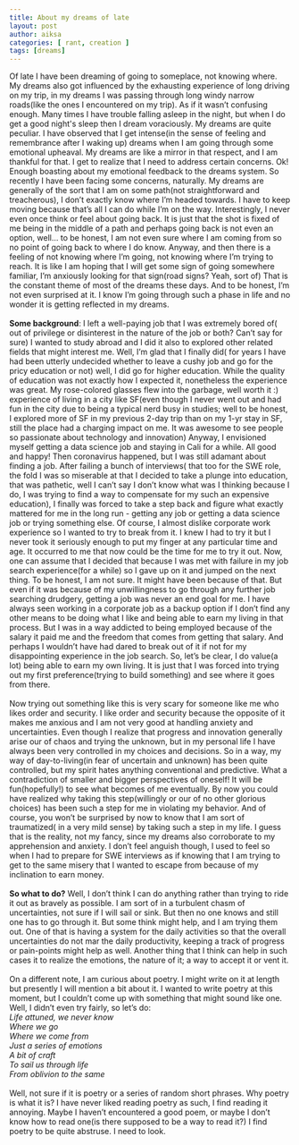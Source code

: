 ```yaml
---
title: About my dreams of late
layout: post
author: aiksa
categories: [ rant, creation ]
tags: [dreams]
---
```

Of late I have been dreaming of going to someplace, not knowing where. My dreams also got influenced by the exhausting experience of long driving on my trip, in my dreams I was passing through long windy narrow roads(like the ones I encountered on my trip). As if it wasn’t confusing enough. Many times I have trouble falling asleep in the night, but when I do get a good night's sleep then I dream voraciously. My dreams are quite peculiar. I have observed that I get intense(in the sense of feeling and remembrance after I waking up) dreams when I am going through some emotional upheaval. My dreams are like a mirror in that respect, and I am thankful for that. I get to realize that I need to address certain concerns. Ok! Enough boasting about my emotional feedback to the dreams system. So recently I have been facing some concerns, naturally. My dreams are generally of the sort that I am on some path(not straightforward and treacherous), I don’t exactly know where I’m headed towards. I have to keep moving because that’s all I can do while I’m on the way. Interestingly, I never even once think or feel about going back. It is just that the shot is fixed of me being in the middle of a path and perhaps going back is not even an option, well… to be honest, I am not even sure where I am coming from so no point of going back to where I do know. Anyway, and then there is a feeling of not knowing where I’m going, not knowing where I’m trying to reach. It is like I am hoping that I will get some sign of going somewhere familiar, I’m anxiously looking for that sign(road signs? Yeah, sort of) That is the constant theme of most of the dreams these days. And to be honest, I’m not even surprised at it. I know I’m going through such a phase in life and no wonder it is getting reflected in my dreams.
<br />
<br />
**Some background**: I left a well-paying job that I was extremely bored of( out of privilege or disinterest in the nature of the job or both? Can’t say for sure) I wanted to study abroad and I did it also to explored other related fields that might interest me. Well, I’m glad that I finally did( for years I have had been utterly undecided whether to leave a cushy job and go for the pricy education or not) well, I did go for higher education. While the quality of education was not exactly how I expected it, nonetheless the experience was great. My rose-colored glasses flew into the garbage, well worth it :) experience of living in a city like SF(even though I never went out and had fun in the city due to being a typical nerd busy in studies; well to be honest, I explored more of SF in my previous 2-day trip than on my 1-yr stay in SF, still the place had a charging impact on me. It was awesome to see people so passionate about technology and innovation) Anyway, I envisioned myself getting a data science job and staying in Cali for a while. All good and happy! Then coronavirus happened, but I was still adamant about finding a job. After failing a bunch of interviews( that too for the SWE role, the fold I was so miserable at that I decided to take a plunge into education, that was pathetic, well I can’t say I don’t know what was I thinking because I do, I was trying to find a way to compensate for my such an expensive education), I finally was forced to take a step back and figure what exactly mattered for me in the long run - getting any job or getting a data science job or trying something else. Of course, I almost dislike corporate work experience so I wanted to try to break from it. I knew I had to try it but I never took it seriously enough to put my finger at any particular time and age. It occurred to me that now could be the time for me to try it out. Now, one can assume that I decided that because I was met with failure in my job search experience(for a while) so I gave up on it and jumped on the next thing. To be honest, I am not sure. It might have been because of that. But even if it was because of my unwillingness to go through any further job searching drudgery, getting a job was never an end goal for me. I have always seen working in a corporate job as a backup option if I don’t find any other means to be doing what I like and being able to earn my living in that process. But I was in a way addicted to being employed because of the salary it paid me and the freedom that comes from getting that salary. And perhaps I wouldn’t have had dared to break out of it if not for my disappointing experience in the job search. So, let’s be clear, I do value(a lot) being able to earn my own living. It is just that I was forced into trying out my first preference(trying to build something) and see where it goes from there.
<br />
<br />
Now trying out something like this is very scary for someone like me who likes order and security. I like order and security because the opposite of it makes me anxious and I am not very good at handling anxiety and uncertainties. Even though I realize that progress and innovation generally arise our of chaos and trying the unknown, but in my personal life I have always been very controlled in my choices and decisions. So in a way, my way of day-to-living(in fear of uncertain and unknown) has been quite controlled, but my spirit hates anything conventional and predictive. What a contradiction of smaller and bigger perspectives of oneself! It will be fun(hopefully!) to see what becomes of me eventually. By now you could have realized why taking this step(willingly or our of no other glorious choices) has been such a step for me in violating my behavior. And of course, you won’t be surprised by now to know that I am sort of traumatized( in a very mild sense) by taking such a step in my life. I guess that is the reality, not my fancy, since my dreams also corroborate to my apprehension and anxiety. I don’t feel anguish though, I used to feel so when I had to prepare for SWE interviews as if knowing that I am trying to get to the same misery that I wanted to escape from because of my inclination to earn money.
<br />
<br />
**So what to do?** Well, I don’t think I can do anything rather than trying to ride it out as bravely as possible. I am sort of in a turbulent chasm of uncertainties, not sure if I will sail or sink. But then no one knows and still one has to go through it. But some think might help, and I am trying them out. One of that is having a system for the daily activities so that the overall uncertainties do not mar the daily productivity, keeping a track of progress or pain-points might help as well. Another thing that I think can help in such cases it to realize the emotions, the nature of it; a way to accept it or vent it.
<br />
<br />
On a different note, I am curious about poetry. I might write on it at length but presently I will mention a bit about it. I wanted to write poetry at this moment, but I couldn’t come up with something that might sound like one. Well, I didn’t even try fairly, so let’s do:
<br />*Life attuned, we never know*
<br />*Where we go*
<br />*Where we come from*
<br />*Just a series of emotions*
<br />*A bit of craft*
<br />*To sail us through life*
<br />*From oblivion to the same*
<br />
<br />
Well, not sure if it is poetry or a series of random short phrases. Why poetry is what it is? I have never liked reading poetry as such, I find reading it annoying. Maybe I haven’t encountered a good poem, or maybe I don’t know how to read one(is there supposed to be a way to read it?) I find poetry to be quite abstruse. I need to look.